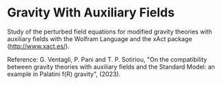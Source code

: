 # Gravity With Auxiliary Fields

Study of the perturbed field equations for modified gravity theories with auxiliary fields with the Wolfram Language and the xAct package (http://www.xact.es/).

Reference: G. Ventagli, P. Pani and T. P. Sotiriou, "On the compatibility between gravity theories with auxiliary fields and the Standard
Model: an example in Palatini f(R) gravity", (2023).
